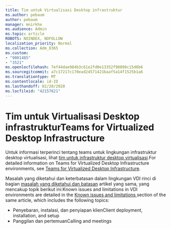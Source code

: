 ```yaml
---
title: Tim untuk Virtualisasi Desktop infrastruktur
ms.author: pebaum
author: pebaum
manager: mnirkhe
ms.audience: Admin
ms.topic: article
ROBOTS: NOINDEX, NOFOLLOW
localization_priority: Normal
ms.collection: Adm_O365
ms.custom:
- "9001485"
- "3521"
ms.openlocfilehash: 7ef44dae984b3c61e2fd0e13352f90898c15d8b6
ms.sourcegitcommit: a7c17217c170ead24571421baaf5a14f1525b1a6
ms.translationtype: MT
ms.contentlocale: id-ID
ms.lasthandoff: 02/20/2020
ms.locfileid: "42157621"
---
```

# <a name="teams-for-virtualized-desktop-infrastructure"></a><span data-ttu-id="1803f-102">Tim untuk Virtualisasi Desktop infrastruktur</span><span class="sxs-lookup"><span data-stu-id="1803f-102">Teams for Virtualized Desktop Infrastructure</span></span>

<span data-ttu-id="1803f-103">Untuk informasi terperinci tentang teams untuk lingkungan infrastruktur desktop virtualisasi, lihat [tim untuk infrastruktur desktop virtualisasi](https://docs.microsoft.com/en-us/microsoftteams/teams-for-vdi).</span><span class="sxs-lookup"><span data-stu-id="1803f-103">For detailed information on Teams for Virtualized Desktop Infrastructure environments, see [Teams for Virtualized Desktop Infrastructure](https://docs.microsoft.com/en-us/microsoftteams/teams-for-vdi).</span></span>

<span data-ttu-id="1803f-104">Masalah yang diketahui dan keterbatasan dalam lingkungan VDI rinci di bagian [masalah yang diketahui dan batasan](https://docs.microsoft.com/en-us/microsoftteams/teams-for-vdi#known-issues-and-limitations) artikel yang sama, yang mencakup topik berikut ini:</span><span class="sxs-lookup"><span data-stu-id="1803f-104">Known issues and limitations in VDI environments are detailed in the [Known issues and limitations ](https://docs.microsoft.com/en-us/microsoftteams/teams-for-vdi#known-issues-and-limitations) section of the same article, which includes the following topics:</span></span>
 - <span data-ttu-id="1803f-105">Penyebaran, instalasi, dan penyiapan klien</span><span class="sxs-lookup"><span data-stu-id="1803f-105">Client deployment, installation, and setup</span></span>
 - <span data-ttu-id="1803f-106">Panggilan dan pertemuan</span><span class="sxs-lookup"><span data-stu-id="1803f-106">Calling and meetings</span></span>
